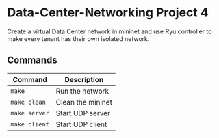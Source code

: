 # Data-Center-Networking Project 4
Create a virtual Data Center network in mininet and use Ryu controller to make every tenant has their own isolated
network.



## Commands
|Command|Description|
|---|---|
|`make`|Run the network|
|`make clean`|Clean the mininet|
|`make server`|Start UDP server|
|`make client`|Start UDP client|